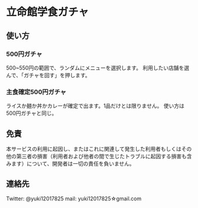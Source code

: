 # 立命館学食ガチャ

## 使い方

### 500円ガチャ
500~550円の範囲で、ランダムにメニューを選択します。
利用したい店舗を選んで、「ガチャを回す」を押します。

### 主食確定500円ガチャ
ライスか麺か丼かカレーが確定で出ます。1品だけとは限りません。
使い方は500円ガチャと同じ。

## 免責
本サービスの利用に起因し、またはこれに関連して発生した利用者もしくはその他の第三者の損害（利用者および他者の間で生じたトラブルに起因する損害も含みます）について、開発者は一切の責任を負いません。

## 連絡先
Twitter: @yuki12017825
mail: yuki12017825☆gmail.com